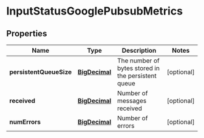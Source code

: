 # InputStatusGooglePubsubMetrics

## Properties
Name | Type | Description | Notes
------------ | ------------- | ------------- | -------------
**persistentQueueSize** | [**BigDecimal**](BigDecimal.md) | The number of bytes stored in the persistent queue |  [optional]
**received** | [**BigDecimal**](BigDecimal.md) | Number of messages received |  [optional]
**numErrors** | [**BigDecimal**](BigDecimal.md) | Number of errors |  [optional]
